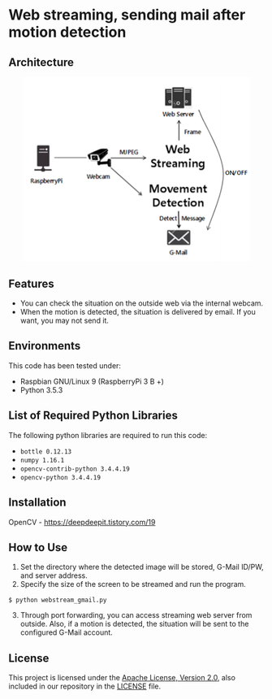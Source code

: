# Web streaming, sending mail after motion detection

## Architecture
<p align="center">
    <img src="../resources/image/webstream_gmail.PNG", width="450">
</p>

## Features
- You can check the situation on the outside web via the internal webcam.
- When the motion is detected, the situation is delivered by email. If you want, you may not send it.

## Environments
This code has been tested under:
* Raspbian GNU/Linux 9 (RaspberryPi 3 B +)
* Python 3.5.3

## List of Required Python Libraries
The following python libraries are required to run this code:
* `bottle 0.12.13`
* `numpy 1.16.1`
* `opencv-contrib-python 3.4.4.19`
* `opencv-python 3.4.4.19`

## Installation
OpenCV - https://deepdeepit.tistory.com/19

## How to Use
1. Set the directory where the detected image will be stored, G-Mail ID/PW, and server address.
2. Specify the size of the screen to be streamed and run the program.
```
$ python webstream_gmail.py
```
3. Through port forwarding, you can access streaming web server from outside. Also, if a motion is detected, the situation will be sent to the configured G-Mail account.

## License
This project is licensed under the [Apache License, Version 2.0](https://www.apache.org/licenses/LICENSE-2.0), also included in our repository in the [LICENSE](https://github.com/khw5123/SmartHomeNotification/blob/master/LICENSE) file.
